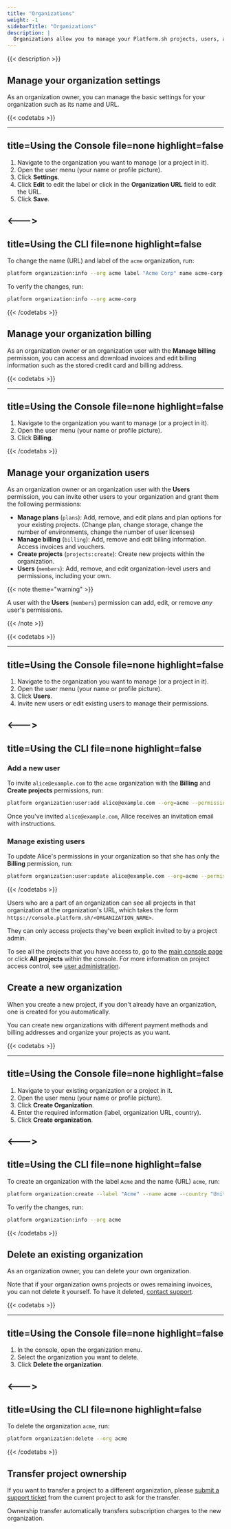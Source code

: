 ```yaml
---
title: "Organizations"
weight: -1
sidebarTitle: "Organizations"
description: |
  Organizations allow you to manage your Platform.sh projects, users, and billing.
---
```


{{< description >}}

## Manage your organization settings

As an organization owner, you can manage the basic settings for your organization such as its name and URL.

{{< codetabs >}}

---
title=Using the Console
file=none
highlight=false
---

1. Navigate to the organization you want to manage (or a project in it).
1. Open the user menu (your name or profile picture).
1. Click **Settings**.
1. Click **Edit** to edit the label or click in the **Organization URL** field to edit the URL.
1. Click **Save**.

<--->
---
title=Using the CLI
file=none
highlight=false
---

To change the name (URL) and label of the `acme` organization, run:

```bash
platform organization:info --org acme label "Acme Corp" name acme-corp
```

To verify the changes, run:

```bash
platform organization:info --org acme-corp
```

{{< /codetabs >}}

## Manage your organization billing

As an organization owner or an organization user with the **Manage billing** permission,
you can access and download invoices and edit billing information such as the stored credit card and billing address.

{{< codetabs >}}

---
title=Using the Console
file=none
highlight=false
---

1. Navigate to the organization you want to manage (or a project in it).
1. Open the user menu (your name or profile picture).
1. Click **Billing**.

{{< /codetabs >}}

## Manage your organization users

As an organization owner or an organization user with the **Users** permission,
you can invite other users to your organization and grant them the following permissions:

* **Manage plans** (`plans`):
  Add, remove, and edit plans and plan options for your existing projects.
  (Change plan, change storage, change the number of environments, change the number of user licenses)
* **Manage billing** (`billing`):
  Add, remove and edit billing information.
  Access invoices and vouchers.
* **Create projects** (`projects:create`):
  Create new projects within the organization.
* **Users** (`members`):
  Add, remove, and edit organization-level users and permissions, including your own.

{{< note theme="warning" >}}

A user with the **Users** (`members`) permission can add, edit, or remove _any_ user's permissions.

{{< /note >}}

{{< codetabs >}}

---
title=Using the Console
file=none
highlight=false
---

1. Navigate to the organization you want to manage (or a project in it).
1. Open the user menu (your name or profile picture).
1. Click **Users**.
1. Invite new users or edit existing users to manage their permissions.

<--->
---
title=Using the CLI
file=none
highlight=false
---

### Add a new user

To invite `alice@example.com` to the `acme` organization with the **Billing** and **Create projects** permissions, run:

```bash
platform organization:user:add alice@example.com --org=acme --permission=billing,projects:create
```

Once you've invited `alice@example.com`,
Alice receives an invitation email with instructions.

### Manage existing users

To update Alice's permissions in your organization so that she has only the **Billing** permission, run:

```bash
platform organization:user:update alice@example.com --org=acme --permission=billing
```

{{< /codetabs >}}

Users who are a part of an organization can see all projects in that organization at the organization's URL,
which takes the form `https://console.platform.sh/<ORGANIZATION_NAME>`.

They can only access projects they've been explicit invited to by a project admin.

To see all the projects that you have access to,
go to the [main console page](https://console.platform.sh) or click **All projects** within the console.
For more information on project access control, see [user administration](./users.md).

## Create a new organization

When you create a new project, if you don't already have an organization, one is created for you automatically.

You can create new organizations with different payment methods and billing addresses
and organize your projects as you want.

{{< codetabs >}}

---
title=Using the Console
file=none
highlight=false
---

1. Navigate to your existing organization or a project in it.
1. Open the user menu (your name or profile picture).
1. Click **Create Organization**.
1. Enter the required information (label, organization URL, country).
1. Click **Create organization**.

<--->
---
title=Using the CLI
file=none
highlight=false
---

To create an organization with the label `Acme` and the name (URL) `acme`, run:

```bash
platform organization:create --label "Acme" --name acme --country "United States"
```

To verify the changes, run:

```bash
platform organization:info --org acme
```

{{< /codetabs >}}

## Delete an existing organization

As an organization owner, you can delete your own organization.

Note that if your organization owns projects or owes remaining invoices, you can not delete it yourself.
To have it deleted, [contact support](../overview/get-support.md).

{{< codetabs >}}

---
title=Using the Console
file=none
highlight=false
---

1. In the console, open the organization menu.
1. Select the organization you want to delete.
1. Click **Delete the organization**.

<--->
---
title=Using the CLI
file=none
highlight=false
---

To delete the organization `acme`, run:

```bash
platform organization:delete --org acme
```

{{< /codetabs >}}

## Transfer project ownership

If you want to transfer a project to a different organization,
please [submit a support ticket](../overview/get-support.md) from the current project to ask for the transfer.

Ownership transfer automatically transfers subscription charges to the new organization.
